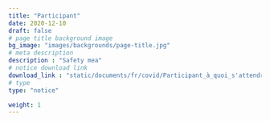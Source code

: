 ```yaml
---
title: "Participant"
date: 2020-12-10
draft: false
# page title background image
bg_image: "images/backgrounds/page-title.jpg"
# meta description
description : "Safety mea"
# notice download link
download_link : "static/documents/fr/covid/Participant_à_quoi_s'attendre.pdf"
# type
type: "notice"

weight: 1
---
```

